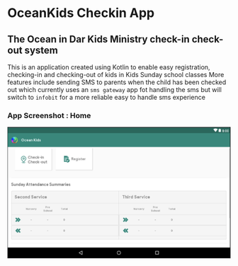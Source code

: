 # OceanKids Checkin App

## The Ocean in Dar Kids Ministry check-in check-out system

This is an application created using Kotlin to enable easy registration, checking-in and checking-out of kids in Kids Sunday school classes
More features include sending SMS to parents when the child has been checked out which currently uses an `sms gateway` app fot handling the sms
but will switch to `infobit` for a more reliable easy to handle sms experience

### App Screenshot : Home

![ScreenShot](https://github.com/issyzac/OceanKids/blob/master/app/screen.png)
